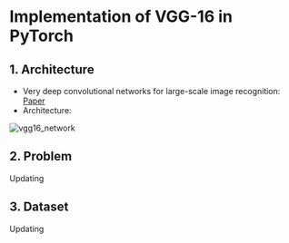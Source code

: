 # Implementation of VGG-16 in PyTorch

## 1. Architecture
- Very deep convolutional networks for large-scale image recognition: [Paper](https://arxiv.org/pdf/1409.1556.pdf%E3%80%82) 
- Architecture:
  
![vgg16_network](https://github.com/duongngockhanh/vgg-pytorch/assets/87640587/5fcb19b7-f430-4736-a350-c407f50f31f9)

## 2. Problem
Updating

## 3. Dataset
Updating
